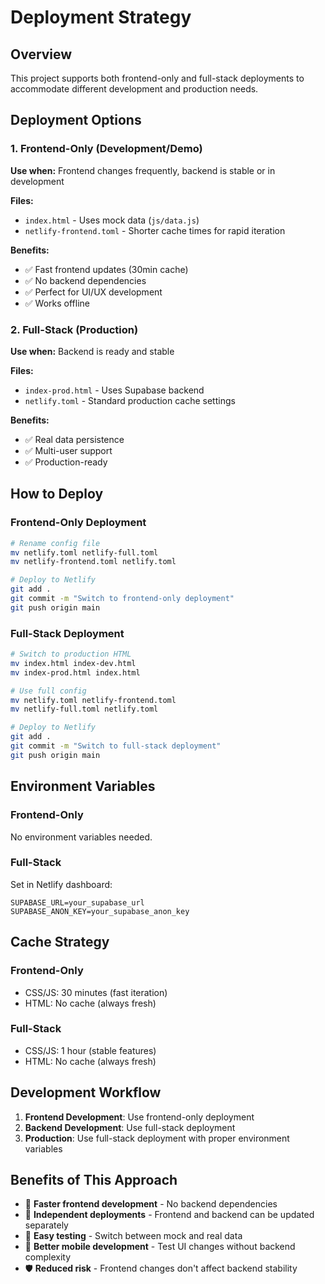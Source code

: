 # Deployment Strategy

## Overview
This project supports both frontend-only and full-stack deployments to accommodate different development and production needs.

## Deployment Options

### 1. Frontend-Only (Development/Demo)
**Use when:** Frontend changes frequently, backend is stable or in development

**Files:**
- `index.html` - Uses mock data (`js/data.js`)
- `netlify-frontend.toml` - Shorter cache times for rapid iteration

**Benefits:**
- ✅ Fast frontend updates (30min cache)
- ✅ No backend dependencies
- ✅ Perfect for UI/UX development
- ✅ Works offline

### 2. Full-Stack (Production)
**Use when:** Backend is ready and stable

**Files:**
- `index-prod.html` - Uses Supabase backend
- `netlify.toml` - Standard production cache settings

**Benefits:**
- ✅ Real data persistence
- ✅ Multi-user support
- ✅ Production-ready

## How to Deploy

### Frontend-Only Deployment
```bash
# Rename config file
mv netlify.toml netlify-full.toml
mv netlify-frontend.toml netlify.toml

# Deploy to Netlify
git add .
git commit -m "Switch to frontend-only deployment"
git push origin main
```

### Full-Stack Deployment
```bash
# Switch to production HTML
mv index.html index-dev.html
mv index-prod.html index.html

# Use full config
mv netlify.toml netlify-frontend.toml
mv netlify-full.toml netlify.toml

# Deploy to Netlify
git add .
git commit -m "Switch to full-stack deployment"
git push origin main
```

## Environment Variables

### Frontend-Only
No environment variables needed.

### Full-Stack
Set in Netlify dashboard:
```
SUPABASE_URL=your_supabase_url
SUPABASE_ANON_KEY=your_supabase_anon_key
```

## Cache Strategy

### Frontend-Only
- CSS/JS: 30 minutes (fast iteration)
- HTML: No cache (always fresh)

### Full-Stack
- CSS/JS: 1 hour (stable features)
- HTML: No cache (always fresh)

## Development Workflow

1. **Frontend Development**: Use frontend-only deployment
2. **Backend Development**: Use full-stack deployment
3. **Production**: Use full-stack deployment with proper environment variables

## Benefits of This Approach

- 🚀 **Faster frontend development** - No backend dependencies
- 🔄 **Independent deployments** - Frontend and backend can be updated separately
- 🧪 **Easy testing** - Switch between mock and real data
- 📱 **Better mobile development** - Test UI changes without backend complexity
- 🛡️ **Reduced risk** - Frontend changes don't affect backend stability
